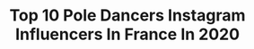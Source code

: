 ---
title: Top 10 Pole Dancers Instagram Influencers In France In 2020
description: >-
  Find top pole dancers Instagram influencers in France in 2020. Most popular hashtags: #poledancer #fitgirl #poledance #pink.
platform: Instagram
profiles:
  - username: "nicolepeachyst"
    fullname: >-
      Nicole 🍑🐱
    location: "France"
    followers: 39963
    engagement: 923
    commentsToLikes: 0.015211
    id: ck8t64yy4c81i0j78np490owt
    verified: false
    hashtags: "#twitchgirls, #timetoexeed, #nerdygirl, #smile"
  - username: "estefjimpa"
    fullname: >-
      ESTEFANIAJIMENEZ_OldSchoolPole
    location: "France"
    followers: 31783
    engagement: 229
    commentsToLikes: 0.060326
    id: ck6u2kon8sd3d0j71n2qfn48e
    verified: false
    hashtags: "#sundaybumday, #blackandwhite, #pdchokersplit, #pdshishispin"
  - username: "canistsenguun"
    fullname: >-
      Tsenguun
    location: "France"
    followers: 85345
    engagement: 521
    commentsToLikes: 0.003069
    id: ck5ztbdm703f10i14n20az7vx
    verified: false
    hashtags: "#travel, #paris, #eiffeltower, #malena"
  - username: "timothegc"
    fullname: >-
      Timothé GC
    location: "France"
    followers: 6646
    engagement: 764
    commentsToLikes: 0.039413
    id: ck6ti6ica04pj0j7156ijases
    verified: false
    hashtags: "#stupidlove, #ladygaga, #fight, #fallenangel"
  - username: "kumi_burlesque"
    fullname: >-
      Kumi@Burlesque Tokyo
    location: "France"
    followers: 19625
    engagement: 293
    commentsToLikes: 0.039481
    id: ck8tbey60vdy70j78aggvt0uc
    verified: false
    hashtags: "#mood, #tagforlikes, #cleanandflowjapan, #instagood"
  - username: "mimosapudicadna"
    fullname: >-
      Mimosa Pudica
    location: "France"
    followers: 5116
    engagement: 1384
    commentsToLikes: 0.016552
    id: ck5zozyz0rpu20i14tm505euh
    verified: false
    hashtags: "#girl, #skin, #duet, #portraitphotography"
  - username: "jazzykpole"
    fullname: >-
      J Λ Z Z Y   K
    location: "France"
    followers: 30413
    engagement: 324
    commentsToLikes: 0.035073
    id: ck5ca34declrc0i118rwom9mi
    verified: false
    hashtags: "#dorisarnold, #girlswithmuscle, #30koflove, #pleasershoes"
  - username: "leslielili_pole"
    fullname: >-
      leslie lili
    location: "France"
    followers: 85900
    engagement: 206
    commentsToLikes: 0.034113
    id: ck6tjs0ve3b5g0j71p0f0mmd4
    verified: false
    hashtags: "#sunday, #flatlinescopio, #dance, #flexibility"
  - username: "lauramete"
    fullname: >-
      🌟 LAURA MÉTÉ 🌟
    location: "France"
    followers: 11114
    engagement: 913
    commentsToLikes: 0.079919
    id: ck60021r7ctip0i14n0ti0upi
    verified: false
    hashtags: "#blackandwhite, #deco, #lookblack, #quarantaine"
  - username: "adem_photographie"
    fullname: >-
      Jean-Marc Adem Jaleel
    location: "France"
    followers: 5900
    engagement: 911
    commentsToLikes: 0.056858
    id: ck5c4d1qx13g80i11ccla0hew
    verified: false
    hashtags: "#confinement, #mexicana, #libanesegirl, #stade"
---
